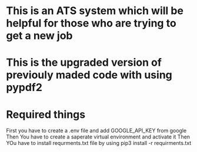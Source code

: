 # This is an ATS system which will be helpful for those who are trying to get a new job
# This is the upgraded version of previouly maded code with using pypdf2
  #                   Required things
 First you have to create a .env file and add GOOGLE_API_KEY from google 
 Then You have to create a saperate virtual environment and activate it 
 Then YOu have to install requrments.txt file by using pip3 install -r requirments.txt

